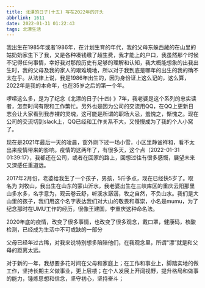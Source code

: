 ```yaml
---
title: 北漂的日子(十五) 写在2022年的开头
abbrlink: 1611
date: 2022-01-31 01:22:43
tags: 北漂生活
---
```


我出生在1985年或者1986年，在计划生育的年代，我的父母东躲西藏的在山里的姑奶奶家生下了我，又是各种凑钱缴了超生费，我才能上的户口，我虽然那个时候不记得任何事情，幸好我对那段历史有足够的理解和认知，我大概能想象的出我出生时，我的父母及我的家人的艰难境地，所以对于我到底是哪年的出生的我的确不太在乎。从法律上说，我是1986年出生的，因为身份证上这么记的，这么算，2022年是我的本命年，也在35岁之后的第一个年。

啰嗦这么多，是为了纪念《北漂的日子(十四) 》7年，我老婆是这个系列的忠实读者，怎奈时间有限和工作繁忙。另外也是因为公司的交流用QQ，在QQ上更新日志会让大家看到我赤裸的灵魂，这可能是所谓的职场大忌，羞愧之，惭愧之。现在公司的交流切到slack上，QQ已经和工作关系不大，又慢慢成为了我的个人小窝了。

现在是2021年最后一天的凌晨，窗外刚下过一场小雪，小区里静谧祥和，看不太出来疫情带来的影响。疫情的这两年了，有很多天，这个点（2022-01-31 01:39:17），我都还在公司，或者在回家的路上，回想过往有很多感慨，展望未来又深感任重道远。

2017年2月份，老婆给我生了一个孩子，男孩，5斤多点，现在已经快5岁了。取名为 刘牧山，我出生在山东的蒙山沂水，我老婆出生在三峡库区的重庆云阳那里山多水多，名字意为，观云卷云舒，听溪水潺潺，牧之自然，不负山水。我们是大山里的孩子，我们用这个名字表达我们对大山的敬畏和尊崇，小名是mumu，为了纪念那时在UMU工作的经历，很像王建国，李重庆这种命名法。

2020年底的疫情，改变了很多事情，也改变了很多观念，戴口罩，健康码，核酸检测，已经成为生活中不可或缺的一部分

父母已经年过古稀，对我来说特别想多陪陪他们，在我观念里，所谓“漂”就是和父母的距离太远。

对于新的一年，我想要多花时间在父母和家庭上；在工作和事业上，脚踏实地的做工作，坚持长期主义做事业，更上层楼；在个人发展上开阔视野，提升格局和做事的能力，锤炼思想和信念，坚守初心，坚持奋斗；